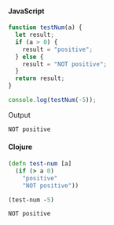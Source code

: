 #### JavaScript

```js
function testNum(a) {
  let result;
  if (a > 0) {
    result = "positive";
  } else {
    result = "NOT positive";
  }
  return result;
}

console.log(testNum(-5));
```

Output

```bash
NOT positive
```

#### Clojure

```clojure
(defn test-num [a]
  (if (> a 0)
    "positive"
    "NOT positive"))

(test-num -5)
```

```bash
NOT positive
```
